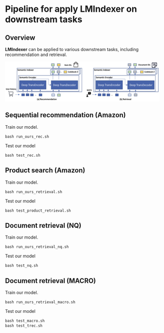 # Pipeline for apply LMIndexer on downstream tasks

## Overview
**LMIndexer** can be applied to various downstream tasks, including recommendation and retrieval.

<p align="center">
  <img src="fig/downstream.png" width="600px"/>
</p>

## Sequential recommendation (Amazon)

Train our model.
```
bash run_ours_rec.sh
```

Test our model
```
bash test_rec.sh
```

## Product search (Amazon)

Train our model.
```
bash run_ours_retrieval.sh
```

Test our model
```
bash test_product_retrieval.sh
```

## Document retrieval (NQ)

Train our model.
```
bash run_ours_retrieval_nq.sh
```

Test our model
```
bash test_nq.sh
```

## Document retrieval (MACRO)

Train our model.
```
bash run_ours_retrieval_macro.sh
```

Test our model
```
bash test_macro.sh
bash test_trec.sh
```
